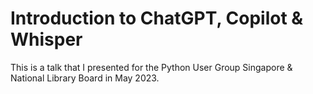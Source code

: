 # Introduction to ChatGPT, Copilot & Whisper

This is a talk that I presented for the Python User Group Singapore & National
Library Board in May 2023.
